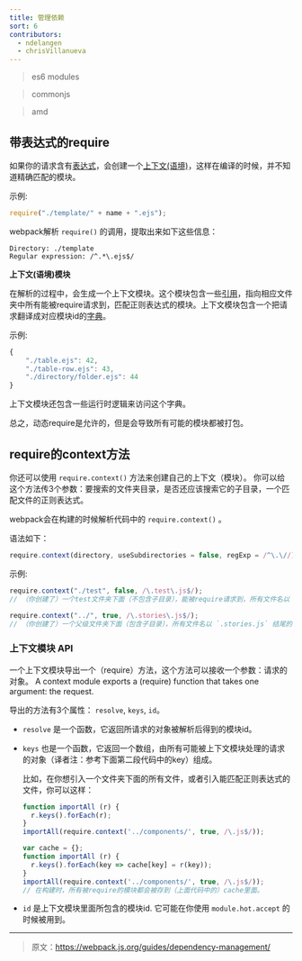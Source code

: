 ```yaml
---
title: 管理依赖
sort: 6
contributors:
  - ndelangen
  - chrisVillanueva
---
```


> es6 modules

> commonjs

> amd

## 带表达式的require 

如果你的请求含有[表达式](https://zh.wikipedia.org/wiki/%E8%A1%A8%E7%A4%BA%E5%BC%8F)，会创建一个[上下文(语境)](https://zh.wikipedia.org/wiki/%E8%AA%9E%E5%A2%83)，这样在编译的时候，并不知道精确匹配的模块。

示例:
```javascript
require("./template/" + name + ".ejs");
```

webpack解析 `require()` 的调用，提取出来如下这些信息：

```
Directory: ./template
Regular expression: /^.*\.ejs$/
```

**上下文(语境)模块**

在解析的过程中，会生成一个上下文模块。这个模块包含一些[引用](https://zh.wikipedia.org/wiki/%E5%8F%83%E7%85%A7)，指向相应文件夹中所有能被require请求到，匹配正则表达式的模块。上下文模块包含一个把请求翻译成对应模块id的[字典](https://zh.wikipedia.org/wiki/%E5%85%B3%E8%81%94%E6%95%B0%E7%BB%84)。

示例:
```javascript
{
    "./table.ejs": 42,
    "./table-row.ejs": 43,
    "./directory/folder.ejs": 44
}
```
上下文模块还包含一些运行时逻辑来访问这个字典。

总之，动态require是允许的，但是会导致所有可能的模块都被打包。

## require的context方法

你还可以使用 `require.context()` 方法来创建自己的上下文（模块）。
你可以给这个方法传3个参数：要搜索的文件夹目录，是否还应该搜索它的子目录，一个匹配文件的正则表达式。

webpack会在构建的时候解析代码中的 `require.context()` 。

语法如下：

```javascript
require.context(directory, useSubdirectories = false, regExp = /^\.\//)
```

示例:

```javascript
require.context("./test", false, /\.test\.js$/);
// （你创建了）一个test文件夹下面（不包含子目录），能被require请求到，所有文件名以 `.test.js` 结尾的文件形成的上下文（模块）。
```

```javascript
require.context("../", true, /\.stories\.js$/);
// （你创建了）一个父级文件夹下面（包含子目录），所有文件名以 `.stories.js` 结尾的文件形成的上下文（模块）。
```

### 上下文模块 API
一个上下文模块导出一个（require）方法，这个方法可以接收一个参数：请求的对象。
A context module exports a (require) function that takes one argument: the request.

导出的方法有3个属性： `resolve`, `keys`, `id`。

- `resolve` 是一个函数，它返回所请求的对象被解析后得到的模块id。
- `keys` 也是一个函数，它返回一个数组，由所有可能被上下文模块处理的请求的对象（译者注：参考下面第二段代码中的key）组成。

  比如，在你想引入一个文件夹下面的所有文件，或者引入能匹配正则表达式的文件，你可以这样：

  ```javascript
  function importAll (r) {
    r.keys().forEach(r);
  }
  importAll(require.context('../components/', true, /\.js$/));
  ```

  ```javascript
  var cache = {};
  function importAll (r) {
    r.keys().forEach(key => cache[key] = r(key));
  }
  importAll(require.context('../components/', true, /\.js$/));
  // 在构建时，所有被require的模块都会被存到（上面代码中的）cache里面。
  ```
- `id` 是上下文模块里面所包含的模块id. 它可能在你使用 `module.hot.accept` 的时候被用到。

***

> 原文：https://webpack.js.org/guides/dependency-management/